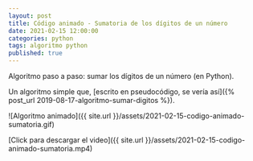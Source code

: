 ```yaml
---
layout: post
title: Código animado - Sumatoria de los dígitos de un número
date: 2021-02-15 12:00:00
categories: python
tags: algoritmo python
published: true
---
```


Algoritmo paso a paso: sumar los dígitos de un número (en Python).

Un algoritmo simple que, [escrito en pseudocódigo, se vería así]({% post_url 2019-08-17-algoritmo-sumar-digitos %}).


![Algoritmo animado]({{ site.url }}/assets/2021-02-15-codigo-animado-sumatoria.gif)

[Click para descargar el video]({{ site.url }}/assets/2021-02-15-codigo-animado-sumatoria.mp4)
